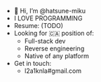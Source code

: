 - 👋 Hi, I’m @hatsune-miku
- I LOVE PROGRAMMING
- Resume: (TODO)
- Looking for 🇨🇦 position of:
  - Full-stack dev
  - Reverse engineering
  - Native of any platform
- Get in touch:
  - l2a1knla#gmail.com

<!---
hatsune-miku/hatsune-miku is a ✨ special ✨ repository because its `README.md` (this file) appears on your GitHub profile.
You can click the Preview link to take a look at your changes.
--->
